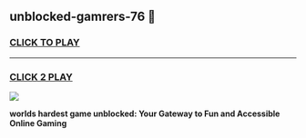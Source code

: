 
## unblocked-gamrers-76 👋
<h3>
<a href="https://premium.freeplayer.one?title=unblocked-gamrers-76&ref=14F">CLICK TO PLAY</a></h3>
<hr>

<h3>
<a href="https://premium.freeplayer.one?title=unblocked-gamrers-76&ref=14F">CLICK 2 PLAY</a>
  
</h3>

<a href="https://premium.freeplayer.one?title=unblocked-gamrers-76&ref=12F/"><img src="https://clearcache.store/games.png"></a>


**worlds hardest game unblocked: Your Gateway to Fun and Accessible Online Gaming**
